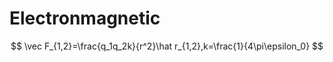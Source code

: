 # Electronmagnetic






$$
\vec F_{1,2}=\frac{q_1q_2k}{r^2}\hat r_{1,2},k=\frac{1}{4\pi\epsilon_0}
$$
